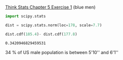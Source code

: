 [Think Stats Chapter 5 Exercise 1](http://greenteapress.com/thinkstats2/html/thinkstats2006.html#toc50) (blue men)



```python
import scipy.stats
```

```python
dist = scipy.stats.norm(loc=178, scale=7.7)
```

```python
dist.cdf(185.4)- dist.cdf(177.8) 
```



```
0.3420946829459531
```



34 % of US male population is between 5'10'' and 6'1''